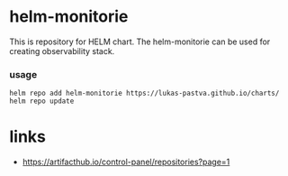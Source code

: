 # helm-monitorie

This is repository for HELM chart.
The helm-monitorie can be used for creating observability stack.

### usage

```
helm repo add helm-monitorie https://lukas-pastva.github.io/charts/
helm repo update
```

# links

- https://artifacthub.io/control-panel/repositories?page=1
